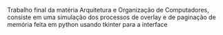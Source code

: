 Trabalho final da matéria Arquitetura e Organização de Computadores,
consiste em uma simulação dos processos de overlay e de paginação de memória
feita em python usando tkinter para a interface
